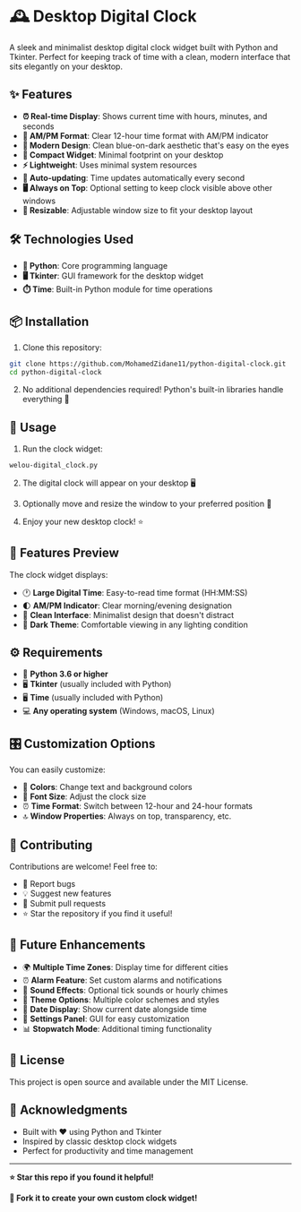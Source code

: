 # 🕰️ Desktop Digital Clock

A sleek and minimalist desktop digital clock widget built with Python and Tkinter. Perfect for keeping track of time with a clean, modern interface that sits elegantly on your desktop.

## ✨ Features

- **⏰ Real-time Display**: Shows current time with hours, minutes, and seconds
- **🌙 AM/PM Format**: Clear 12-hour time format with AM/PM indicator
- **🎨 Modern Design**: Clean blue-on-dark aesthetic that's easy on the eyes
- **📱 Compact Widget**: Minimal footprint on your desktop
- **⚡ Lightweight**: Uses minimal system resources
- **🔄 Auto-updating**: Time updates automatically every second
- **🖥️ Always on Top**: Optional setting to keep clock visible above other windows
- **📐 Resizable**: Adjustable window size to fit your desktop layout

## 🛠️ Technologies Used

- **🐍 Python**: Core programming language
- **🖥️ Tkinter**: GUI framework for the desktop widget
- **⏱️ Time**: Built-in Python module for time operations

## 📦 Installation

1. Clone this repository:
```bash
git clone https://github.com/MohamedZidane11/python-digital-clock.git
cd python-digital-clock
```

2. No additional dependencies required! Python's built-in libraries handle everything 🎉

## 🚀 Usage

1. Run the clock widget:
```bash
welou-digital_clock.py
```

2. The digital clock will appear on your desktop 🖥️

3. Optionally move and resize the window to your preferred position 📍

4. Enjoy your new desktop clock! ⭐

## 📸 Features Preview

The clock widget displays:
- 🕐 **Large Digital Time**: Easy-to-read time format (HH:MM:SS)
- 🌓 **AM/PM Indicator**: Clear morning/evening designation  
- 🎯 **Clean Interface**: Minimalist design that doesn't distract
- 🖤 **Dark Theme**: Comfortable viewing in any lighting condition

## ⚙️ Requirements

- 🐍 **Python 3.6 or higher**
- 🖥️ **Tkinter** (usually included with Python)
- 🖥️ **Time** (usually included with Python)
- 💻 **Any operating system** (Windows, macOS, Linux)

## 🎛️ Customization Options

You can easily customize:
- 🎨 **Colors**: Change text and background colors
- 📏 **Font Size**: Adjust the clock size
- ⏰ **Time Format**: Switch between 12-hour and 24-hour formats
- 🔝 **Window Properties**: Always on top, transparency, etc.

## 🤝 Contributing

Contributions are welcome! Feel free to:
- 🐛 Report bugs
- 💡 Suggest new features
- 🔧 Submit pull requests
- ⭐ Star the repository if you find it useful!

## 📝 Future Enhancements

- 🌍 **Multiple Time Zones**: Display time for different cities
- ⏰ **Alarm Feature**: Set custom alarms and notifications
- 🎵 **Sound Effects**: Optional tick sounds or hourly chimes
- 🎨 **Theme Options**: Multiple color schemes and styles
- 📅 **Date Display**: Show current date alongside time
- 🔧 **Settings Panel**: GUI for easy customization
- 📊 **Stopwatch Mode**: Additional timing functionality

## 📄 License

This project is open source and available under the MIT License.

## 🙏 Acknowledgments

- Built with ❤️ using Python and Tkinter
- Inspired by classic desktop clock widgets
- Perfect for productivity and time management

---

**⭐ Star this repo if you found it helpful!** 

**🍴 Fork it to create your own custom clock widget!**
